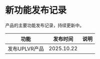 # 新功能发布记录

 产品的主要功能发布记录，持续更新中。 

| 功能            | 发布时间        | 说明   |
| ------------------- | -------- | ---------- |
| 发布UPLVR产品       | 2025.10.22 | |


